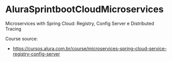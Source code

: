# AluraSprintbootCloudMicroservices
Microservices with Spring Cloud: Registry, Config Server e Distributed Tracing

Course source:
 - https://cursos.alura.com.br/course/microservices-spring-cloud-service-registry-config-server
